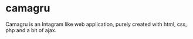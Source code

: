 # camagru
Camagru is an Intagram like web application, purely created with html, css, php and a bit of ajax.
